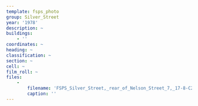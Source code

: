 ```yaml
---
template: fsps_photo
group: Silver_Street
year: '1978'
description: ~
buildings:
    - ''
coordinates: ~
heading: ~
classification: ~
section: ~
cell: ~
film_roll: ~
files:
    -
        filename: 'FSPS_Silver_Street,_rear_of_Nelson_Street_7,_17-8-C2_1978.png'
        caption: ''
---
```

